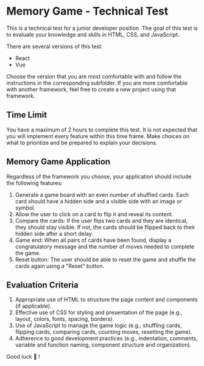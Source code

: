 # Memory Game - Technical Test

This is a technical test for a junior developer position. The goal of this test is to evaluate your knowledge and skills in HTML, CSS, and JavaScript.

There are several versions of this test:
- React
- Vue

Choose the version that you are most comfortable with and follow the instructions in the corresponding subfolder. If you are more comfortable with another framework, feel free to create a new project using that framework.

## Time Limit

You have a maximum of 2 hours to complete this test. It is not expected that you will implement every feature within this time frame. Make choices on what to prioritize and be prepared to explain your decisions.

## Memory Game Application

Regardless of the framework you choose, your application should include the following features:

1. Generate a game board with an even number of shuffled cards. Each card should have a hidden side and a visible side with an image or symbol.
2. Allow the user to click on a card to flip it and reveal its content.
3. Compare the cards: If the user flips two cards and they are identical, they should stay visible. If not, the cards should be flipped back to their hidden side after a short delay.
4. Game end: When all pairs of cards have been found, display a congratulatory message and the number of moves needed to complete the game.
5. Reset button: The user should be able to reset the game and shuffle the cards again using a "Reset" button.

## Evaluation Criteria

1. Appropriate use of HTML to structure the page content and components (if applicable).
2. Effective use of CSS for styling and presentation of the page (e.g., layout, colors, fonts, spacing, borders).
3. Use of JavaScript to manage the game logic (e.g., shuffling cards, flipping cards, comparing cards, counting moves, resetting the game).
4. Adherence to good development practices (e.g., indentation, comments, variable and function naming, component structure and organization).

Good luck 🥑 ! 
